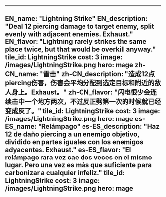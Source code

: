 ---

EN_name: "Lightning Strike"
EN_description: "Deal 12 piercing damage to target enemy, split evenly with adjacent enemies.  Exhaust."
EN_flavor: "Lightning rarely strikes the same place twice, but that would be overkill anyway."
tile_id: LightningStrike
cost: 3
image: /images/LightningStrike.png
hero: mage
zh-CN_name: "雷击"
zh-CN_description: "造成12点piercing伤害，伤害会平均分配到选定目标和附近的敌人身上。Exhaust。"
zh-CN_flavor: "闪电很少会连续击中一个地方两次，不过反正劈第一次的时候就已经变成灰了。"
tile_id: LightningStrike
cost: 3
image: /images/LightningStrike.png
hero: mage
es-ES_name: "Relámpago"
es-ES_description: "Haz 12 de daño piercing a un enemigo objetivo, dividido en partes iguales con los enemigos adyacentes. Exhaust."
es-ES_flavor: "El relámpago rara vez cae dos veces en el mismo lugar. Pero una vez es más que suficiente para carbonizar a cualquier infeliz."
tile_id: LightningStrike
cost: 3
image: /images/LightningStrike.png
hero: mage
---